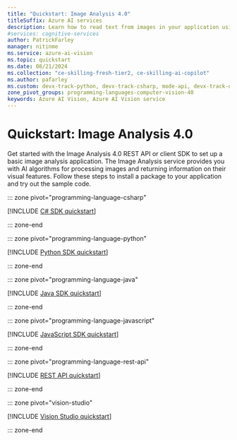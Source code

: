 ```yaml
---
title: "Quickstart: Image Analysis 4.0"
titleSuffix: Azure AI services
description: Learn how to read text from images in your application using Image Analysis 4.0 through a native client SDK in the language of your choice.
#services: cognitive-services
author: PatrickFarley
manager: nitinme
ms.service: azure-ai-vision
ms.topic: quickstart
ms.date: 08/21/2024
ms.collection: "ce-skilling-fresh-tier2, ce-skilling-ai-copilot"
ms.author: pafarley
ms.custom: devx-track-python, devx-track-csharp, mode-api, devx-track-dotnet, devx-track-extended-java, devx-track-js
zone_pivot_groups: programming-languages-computer-vision-40
keywords: Azure AI Vision, Azure AI Vision service
---
```


# Quickstart: Image Analysis 4.0

Get started with the Image Analysis 4.0 REST API or client SDK to set up a basic image analysis application. The Image Analysis service provides you with AI algorithms for processing images and returning information on their visual features. Follow these steps to install a package to your application and try out the sample code.

::: zone pivot="programming-language-csharp"

[!INCLUDE [C# SDK quickstart](../includes/quickstarts-sdk/image-analysis-csharp-sdk-40.md)]

::: zone-end

::: zone pivot="programming-language-python"

[!INCLUDE [Python SDK quickstart](../includes/quickstarts-sdk/image-analysis-python-sdk-40.md)]

::: zone-end

::: zone pivot="programming-language-java"

[!INCLUDE [Java SDK quickstart](../includes/quickstarts-sdk/image-analysis-java-sdk-40.md)]

::: zone-end

::: zone pivot="programming-language-javascript"

[!INCLUDE [JavaScript SDK quickstart](../includes/quickstarts-sdk/image-analysis-node-sdk-40.md)]

::: zone-end

::: zone pivot="programming-language-rest-api"

[!INCLUDE [REST API quickstart](../includes/image-analysis-curl-quickstart-40.md)]

::: zone-end

::: zone pivot="vision-studio"

[!INCLUDE [Vision Studio quickstart](../includes/image-analysis-studio-quickstart.md)]

::: zone-end